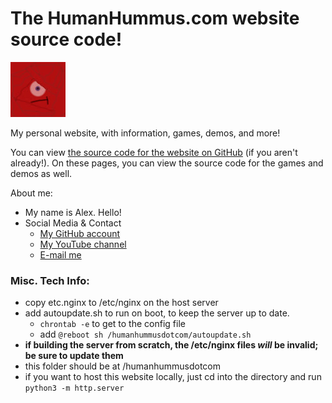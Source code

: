 # The HumanHummus.com website source code!
![Website icon](favicon.jpg)


My personal website, with information, games, demos, and more!

You can view [the source code for the website on GitHub](https://github.com/Human-Hummus/humanhummusdotcom/tree/main) (if you aren't already!).
On these pages, you can view the source code for the games and demos as well.


About me:
- My name is Alex. Hello!
- Social Media & Contact
    - [My GitHub account](https://github.com/Human-Hummus/)
    - [My YouTube channel](https://www.youtube.com/@human_hummus6175)
    - [E-mail me](mailto:michael.a.deross@gmail.com)


### Misc. Tech Info:
- copy etc.nginx to /etc/nginx on the host server
- add autoupdate.sh to run on boot, to keep the server up to date.
    - `chrontab -e` to get to the config file
    - add `@reboot sh /humanhummusdotcom/autoupdate.sh`
- **if building the server from scratch, the /etc/nginx files *will* be invalid; be sure to update them**
- this folder should be at /humanhummusdotcom
- if you want to host this website locally, just cd into the directory and run `python3 -m http.server`
